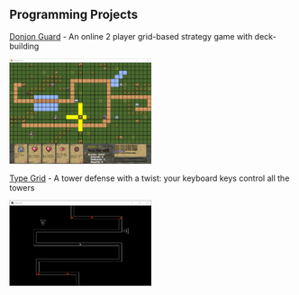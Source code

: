 ## Programming Projects

[Donjon Guard](https://github.com/blizord/Donjon-Guard) - An online 2 player grid-based strategy game with deck-building

<img src="/images/dg1.png" width="50%" height="50%" alt="Game Screenshot" class="inline"/>

[Type Grid](https://github.com/blizord/Type-Grid) - A tower defense with a twist: your keyboard keys control all the towers

<img src="/images/tg1.png" width="50%" height="50%" alt="Game Screenshot" class="inline"/>

